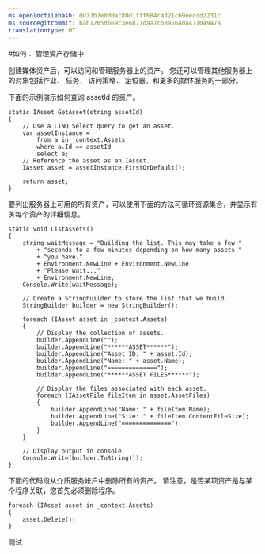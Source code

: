 ```yaml
---
ms.openlocfilehash: dd77b7e0d0ac80d1fff684ca321c69eecdd2231c
ms.sourcegitcommit: bab1265d669c3e6871daa7cb8a5640a47104947a
translationtype: MT
---
```

<properties 
    pageTitle="如何管理介质服务中的资产" 
    description="了解如何管理介质服务的资产。 您还可以管理作业、 任务、 访问策略、 定位器，和更多。 代码示例编写的 C# 和用于.NET 的媒体服务 SDK。" 
    services="media-services" 
    documentationCenter="" 
    authors="juliako" 
    manager="dwrede" 
    editor=""/>

<tags 
    ms.service="media-services" 
    ms.workload="media" 
    ms.tgt_pltfrm="na" 
    ms.devlang="na" 
    ms.topic="article" 
    ms.date="08/11/2015"
    ms.author="juliako"/>


#如何︰ 管理资产存储中


创建媒体资产后，可以访问和管理服务器上的资产。 您还可以管理其他服务器上的对象包括作业、 任务、 访问策略、 定位器，和更多的媒体服务的一部分。

下面的示例演示如何查询 assetId 的资产。 

    static IAsset GetAsset(string assetId)
    {
        // Use a LINQ Select query to get an asset.
        var assetInstance =
            from a in _context.Assets
            where a.Id == assetId
            select a;
        // Reference the asset as an IAsset.
        IAsset asset = assetInstance.FirstOrDefault();
    
        return asset;
    }

要列出服务器上可用的所有资产，可以使用下面的方法可循环资源集合，并显示有关每个资产的详细信息。
    
    static void ListAssets()
    {
        string waitMessage = "Building the list. This may take a few "
            + "seconds to a few minutes depending on how many assets "
            + "you have."
            + Environment.NewLine + Environment.NewLine
            + "Please wait..."
            + Environment.NewLine;
        Console.Write(waitMessage);
    
        // Create a Stringbuilder to store the list that we build. 
        StringBuilder builder = new StringBuilder();
    
        foreach (IAsset asset in _context.Assets)
        {
            // Display the collection of assets.
            builder.AppendLine("");
            builder.AppendLine("******ASSET******");
            builder.AppendLine("Asset ID: " + asset.Id);
            builder.AppendLine("Name: " + asset.Name);
            builder.AppendLine("==============");
            builder.AppendLine("******ASSET FILES******");
    
            // Display the files associated with each asset. 
            foreach (IAssetFile fileItem in asset.AssetFiles)
            {
                builder.AppendLine("Name: " + fileItem.Name);
                builder.AppendLine("Size: " + fileItem.ContentFileSize);
                builder.AppendLine("==============");
            }
        }
    
        // Display output in console.
        Console.Write(builder.ToString());
    }

下面的代码段从介质服务帐户中删除所有的资产。 请注意，是否某项资产是与某个程序关联，您首先必须删除程序。

    foreach (IAsset asset in _context.Assets)
    {
        asset.Delete();
    }

 
测试
